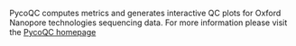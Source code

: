 PycoQC computes metrics and generates interactive QC plots for Oxford Nanopore technologies sequencing data.
For more information please visit the [PycoQC homepage](https://a-slide.github.io/pycoQC/)
